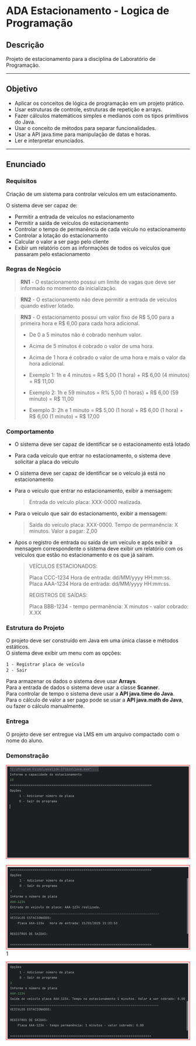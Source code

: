 # ADA Estacionamento - Logica de Programação

## Descrição
Projeto de estacionamento para a disciplina de Laboratório de Programação.

---
## Objetivo

- Aplicar os conceitos de lógica de programação em um projeto prático.  
- Usar estruturas de controle, estruturas de repetição e arrays.  
- Fazer cálculos matemáticos simples e medianos com os tipos primitivos do Java.  
- Usar o conceito de métodos para separar funcionalidades.  
- Usar a API java.time para manipulação de datas e horas.   
- Ler e interpretar enunciados.

---
## Enunciado

### Requisitos
Criação de um sistema para controlar veículos em um estacionamento. 

O sistema deve ser capaz de:

- Permitir a entrada de veículos no estacionamento
- Permitir a saída de veículos do estacionamento
- Controlar o tempo de permanência de cada veículo no estacionamento
- Controlar a lotação do estacionamento
- Calcular o valor a ser pago pelo cliente
- Exibir um relatório com as informações de todos os veículos que passaram pelo estacionamento

### Regras de Negócio

> **RN1** - O estacionamento possui um limite de vagas que deve ser informado no momento da inicialização.

> **RN2** - O estacionamento não deve permitir a entrada de veículos quando estiver lotado.

> **RN3** - O estacionamento possui um valor fixo de R$ 5,00 para a primeira hora e R$ 6,00 para cada hora adicional.
>
> - De 0 a 5 minutos não é cobrado nenhum valor.
>
> - Acima de 5 minutos é cobrado o valor de uma hora.
>
> - Acima de 1 hora é cobrado o valor de uma hora e mais o valor da hora adicional. 
> - Exemplo 1: 1h e 4 minutos = R$ 5,00 (1 hora) + R$ 6,00 (4 minutos) = R$ 11,00
> - Exemplo 2: 1h e 59 minutos = R% 5,00 (1 horas) + R$ 6,00 (59 minuto) = R$ 11,00
> - Exemplo 3: 2h e 1 minuto = R$ 5,00 (1 hora) + R$ 6,00 (1 hora) + R$ 6,00 (1 minuto) = R$ 17,00
             
### Comportamento

- O sistema deve ser capaz de identificar se o estacionamento está lotado


- Para cada veículo que entrar no estacionamento, o sistema deve solicitar a placa do veículo


- O sistema deve ser capaz de identificar se o veículo já está no estacionamento


- Para o veiculo que entrar no estacionamento, exibir a mensagem:
    > Entrada do veículo placa: XXX-0000 realizada.

- Para o veiculo que sair do estacionamento, exibir a mensagem:

    > Saída do veículo placa: XXX-0000. Tempo de permanência: X minutos. Valor a pagar: Z,00

- Apos o registro de entrada ou saida de um veículo e após exibir a mensagem correspondente
o sistema deve exibir um relatório com os veículos que estão no estacionamento e os que já saíram.

  > VEÍCULOS ESTACIONADOS:
  > 
  > Placa CCC-1234 	 Hora de entrada: dd/MM/yyyy HH:mm:ss.  
  > Placa AAA-1234 	 Hora de entrada: dd/MM/yyyy HH:mm:ss.
  >   
  > REGISTROS DE SAÍDAS:
  > 
  > Placa BBB-1234 - tempo permanência: X minutos - valor cobrado: X.XX

### Estrutura do Projeto

O projeto deve ser construído em Java em uma única classe e métodos estáticos.  
O sistema deve exibir um menu com as opções:

    1 - Registrar placa de veículo
    2 - Sair

Para armazenar os dados o sistema deve usar **Arrays**.  
Para a entrada de dados o sistema deve usar a classe **Scanner**.  
Para controlar de tempo o sistema deve usar a **API java.time do Java**.  
Para o cálculo de valor a ser pago pode se usar a **API java.math do Java**, ou fazer o cálculo manualmente.

### Entrega
O projeto deve ser entregue via LMS em um arquivo compactado com o nome do aluno.

### Demonstração

![img.png](images/img.png)

![img_1.png](images/img_1.png)1

![img_2.png](images/img_2.png)
